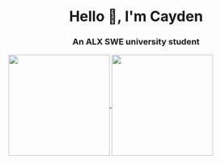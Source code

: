 <h1 align="center">Hello 👋, I'm Cayden</h1>
<h3 align="center">An ALX SWE university student</h3>

<a href="https://github.com/CTHartze/github-readme-stats">
  <img height=200 align="center" src="https://github-readme-stats.vercel.app/api?username=CTHartze&include_all_commits=true&rank_icon=github&custom_title=Stats+Overview"/>
</a>
<a href="https://github.com/CTHartze/github-readme-stats">
  <img height=200 align="center" src="https://github-readme-stats.vercel.app/api/top-langs/?username=CTHartze&hide=Brainfuck,M&layout=donut"/>
</a>
